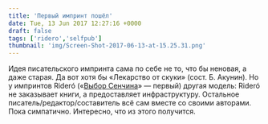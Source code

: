 ```yaml
---
title: 'Первый импринт пошёл'
date: Tue, 13 Jun 2017 12:27:16 +0000
draft: false
tags: ['ridero','selfpub']
thumbnail: 'img/Screen-Shot-2017-06-13-at-15.25.31.png'
---
```


Идея писательского импринта сама по себе не то, что бы неновая, а даже старая. Да вот хотя бы «Лекарство от скуки» (сост. Б. Акунин). Но у импринтов Rideró («[Выбор Сенчина](https://beta.ridero.ru/l/senchin-choice/)» — первый) другая модель: Rideró не заказывает книги, а предоставляет инфраструктуру. Остальное писатель/редактор/составитель всё сам вместе со своими авторами. Пока симпатично. Интересно, что из этого получится.